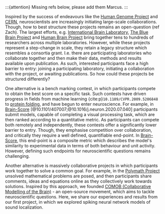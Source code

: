 :::{attention}
Missing refs below, please add them Marcus.
:::

Inspired by the success of endeavours like the [Human Genome Project](https://www.genome.gov/human-genome-project) and [CERN](https://home.cern/), neuroscientists are increasingly initiating large-scale collaborations. Though, how to best structure these projects remains an open-question (ref Zach). The largest efforts, e.g. [International Brain Laboratory](https://www.internationalbrainlab.com/), [The Blue Brain Project](https://www.epfl.ch/research/domains/bluebrain/) and [Human Brain Project](https://www.humanbrainproject.eu) bring together tens to hundreds of researchers across multiple laboratories. However, while these projects represent a step-change in scale, they retain a legacy structure which resembles a consortia grant. I.e. there are participating laboratories who collaborate together and then make their data, methods and results available upon publication. As such, interested participants face a high barrier to entry: joining a participating laboratory, initiating a collaboration with the project, or awaiting publications. So how could these projects be structured differently?   

One alternative is a bench marking contest, in which participants compete to obtain the best score on a specific task. Such contests have driven progress in fields from machine learning {cite:p}`10.1109/CVPR.2009.5206848` to [protein folding](https://predictioncenter.org/), and have begun to enter neuroscience. For example, in [Brain-Score](https://www.brain-score.org/) [@10.1101/407007;@10.1016/j.neuron.2020.07.040] participants submit models, capable of completing a visual processing task, which are then ranked according to a quantitative metric. As participants can compete both remotely and independently, these contests offer a significantly lower barrier to entry. Though, they emphasise competition over collaboration, and critically they require a well defined, quantifiable end-point. In [Brain-Score](https://www.brain-score.org/), this end-point is a composite metric which describes the model's similarity to experimental data in terms of both behaviour and unit activity. However, defining such endpoints for neuroscientific questions remains challenging.    

Another alternative is massively collaborative projects in which participants work together to solve a common goal. For example, in the [Polymath Project](https://polymathprojects.org/) unsolved mathematical problems are posed, and then participants share comments, ideas and equations online as they collectively work towards solutions. Inspired by this approach, we founded [COMOB (Collaborative Modelling of the Brain)](https://comob-project.github.io/) - an open-source movement, which aims to tackle neuroscientific questions. Here, we share our experiences and results from our first project, in which we explored spiking neural network models of sound localization.